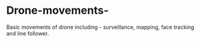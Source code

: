 # Drone-movements-
Basic movements of drone including - surveillance, mapping, face tracking and line follower.

